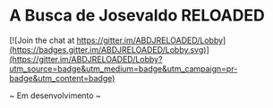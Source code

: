 # A Busca de Josevaldo RELOADED

[![Join the chat at https://gitter.im/ABDJRELOADED/Lobby](https://badges.gitter.im/ABDJRELOADED/Lobby.svg)](https://gitter.im/ABDJRELOADED/Lobby?utm_source=badge&utm_medium=badge&utm_campaign=pr-badge&utm_content=badge)

~ Em desenvolvimento ~